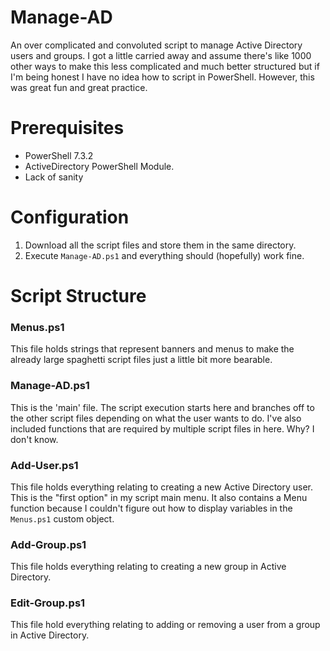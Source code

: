 # Manage-AD

An over complicated and convoluted script to manage Active Directory users and groups. I got a little carried away and assume there's like 1000 other ways to make this less complicated and much better structured but if I'm being honest I have no idea how to script in PowerShell. However, this was great fun and great practice.

# Prerequisites

- PowerShell 7.3.2
- ActiveDirectory PowerShell Module.
- Lack of sanity

# Configuration

1. Download all the script files and store them in the same directory. 
2. Execute `Manage-AD.ps1` and everything should (hopefully) work fine.

# Script Structure

### Menus.ps1

This file holds strings that represent banners and menus to make the already large spaghetti script files just a little bit more bearable.

### Manage-AD.ps1

This is the 'main' file. The script execution starts here and branches off to the other script files depending on what the user wants to do. I've also included functions that are required by multiple script files in here. Why? I don't know.

### Add-User.ps1

This file holds everything relating to creating a new Active Directory user. This is the "first option" in my script main menu. It also contains a Menu function because I couldn't figure out how to display variables in the `Menus.ps1` custom object.

### Add-Group.ps1

This file holds everything relating to creating a new group in Active Directory.

### Edit-Group.ps1

This file hold everything relating to adding or removing a user from a group in Active Directory.
